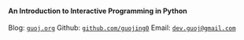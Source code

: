 #### An Introduction to Interactive Programming in Python

Blog: [`guoj.org`](guoj.org)
Github: [`github.com/guojing0`](github.com/guojing0)
Email: [`dev.guoj@gmail.com`](mailto:dev.guoj@gmail.com)